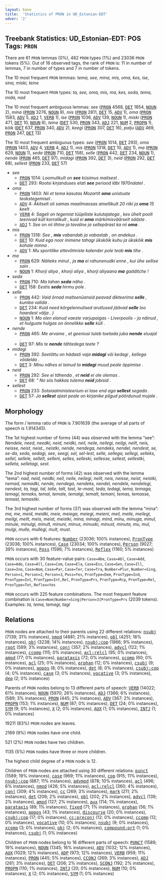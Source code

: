 ```yaml
---
layout: base
title:  'Statistics of PRON in UD_Estonian-EDT'
udver: '2'
---
```


## Treebank Statistics: UD_Estonian-EDT: POS Tags: `PRON`

There are 61 `PRON` lemmas (0%), 482 `PRON` types (1%) and 23036 `PRON` tokens (5%).
Out of 16 observed tags, the rank of `PRON` is: 11 in number of lemmas, 7 in number of types and 7 in number of tokens.

The 10 most frequent `PRON` lemmas: <em>tema, see, mina, mis, oma, kes, ise, sina, miski, teine</em>

The 10 most frequent `PRON` types:  <em>ta, see, oma, mis, ma, kes, seda, tema, mida, nad</em>

The 10 most frequent ambiguous lemmas: <em>see</em> (<tt><a href="et_edt-pos-PRON.html">PRON</a></tt> 4568, <tt><a href="et_edt-pos-DET.html">DET</a></tt> 1854, <tt><a href="et_edt-pos-NOUN.html">NOUN</a></tt> 2), <em>mina</em> (<tt><a href="et_edt-pos-PRON.html">PRON</a></tt> 3276, <tt><a href="et_edt-pos-NOUN.html">NOUN</a></tt> 9), <em>mis</em> (<tt><a href="et_edt-pos-PRON.html">PRON</a></tt> 2811, <tt><a href="et_edt-pos-DET.html">DET</a></tt> 15, <tt><a href="et_edt-pos-ADV.html">ADV</a></tt> 1), <em>oma</em> (<tt><a href="et_edt-pos-PRON.html">PRON</a></tt> 1583, <tt><a href="et_edt-pos-ADV.html">ADV</a></tt> 5, <tt><a href="et_edt-pos-ADJ.html">ADJ</a></tt> 1, <tt><a href="et_edt-pos-VERB.html">VERB</a></tt> 1), <em>ise</em> (<tt><a href="et_edt-pos-PRON.html">PRON</a></tt> 1036, <tt><a href="et_edt-pos-ADV.html">ADV</a></tt> 139, <tt><a href="et_edt-pos-NOUN.html">NOUN</a></tt> 1), <em>miski</em> (<tt><a href="et_edt-pos-PRON.html">PRON</a></tt> 471, <tt><a href="et_edt-pos-DET.html">DET</a></tt> 10, <tt><a href="et_edt-pos-NOUN.html">NOUN</a></tt> 6), <em>teine</em> (<tt><a href="et_edt-pos-DET.html">DET</a></tt> 530, <tt><a href="et_edt-pos-PRON.html">PRON</a></tt> 343, <tt><a href="et_edt-pos-ADJ.html">ADJ</a></tt> 221, <tt><a href="et_edt-pos-NUM.html">NUM</a></tt> 2, <tt><a href="et_edt-pos-PROPN.html">PROPN</a></tt> 1), <em>kõik</em> (<tt><a href="et_edt-pos-DET.html">DET</a></tt> 637, <tt><a href="et_edt-pos-PRON.html">PRON</a></tt> 340, <tt><a href="et_edt-pos-ADV.html">ADV</a></tt> 2), <em>keegi</em> (<tt><a href="et_edt-pos-PRON.html">PRON</a></tt> 307, <tt><a href="et_edt-pos-DET.html">DET</a></tt> 16), <em>palju</em> (<tt><a href="et_edt-pos-ADV.html">ADV</a></tt> 469, <tt><a href="et_edt-pos-PRON.html">PRON</a></tt> 247, <tt><a href="et_edt-pos-DET.html">DET</a></tt> 13)

The 10 most frequent ambiguous types:  <em>see</em> (<tt><a href="et_edt-pos-PRON.html">PRON</a></tt> 1014, <tt><a href="et_edt-pos-DET.html">DET</a></tt> 293), <em>oma</em> (<tt><a href="et_edt-pos-PRON.html">PRON</a></tt> 1403, <tt><a href="et_edt-pos-ADV.html">ADV</a></tt> 4, <tt><a href="et_edt-pos-VERB.html">VERB</a></tt> 4, <tt><a href="et_edt-pos-ADJ.html">ADJ</a></tt> 1), <em>mis</em> (<tt><a href="et_edt-pos-PRON.html">PRON</a></tt> 1318, <tt><a href="et_edt-pos-DET.html">DET</a></tt> 10, <tt><a href="et_edt-pos-ADV.html">ADV</a></tt> 1), <em>ma</em> (<tt><a href="et_edt-pos-PRON.html">PRON</a></tt> 629, <tt><a href="et_edt-pos-NOUN.html">NOUN</a></tt> 1), <em>seda</em> (<tt><a href="et_edt-pos-PRON.html">PRON</a></tt> 710, <tt><a href="et_edt-pos-DET.html">DET</a></tt> 158), <em>selle</em> (<tt><a href="et_edt-pos-PRON.html">PRON</a></tt> 442, <tt><a href="et_edt-pos-DET.html">DET</a></tt> 234, <tt><a href="et_edt-pos-NOUN.html">NOUN</a></tt> 1), <em>nende</em> (<tt><a href="et_edt-pos-PRON.html">PRON</a></tt> 465, <tt><a href="et_edt-pos-DET.html">DET</a></tt> 97), <em>midagi</em> (<tt><a href="et_edt-pos-PRON.html">PRON</a></tt> 392, <tt><a href="et_edt-pos-DET.html">DET</a></tt> 3), <em>neid</em> (<tt><a href="et_edt-pos-PRON.html">PRON</a></tt> 292, <tt><a href="et_edt-pos-DET.html">DET</a></tt> 68), <em>sellest</em> (<tt><a href="et_edt-pos-PRON.html">PRON</a></tt> 233, <tt><a href="et_edt-pos-DET.html">DET</a></tt> 57)


* <em>see</em>
  * <tt><a href="et_edt-pos-PRON.html">PRON</a></tt> 1014: <em>Loomulikult on <b>see</b> küsimus maitsest .</em>
  * <tt><a href="et_edt-pos-DET.html">DET</a></tt> 293: <em>Rootsi kirjanduses elati <b>see</b> periood läbi 1970ndatel .</em>
* <em>oma</em>
  * <tt><a href="et_edt-pos-PRON.html">PRON</a></tt> 1403: <em>Nii et tema kasutas Mozartit <b>oma</b> unistuste teokstegemisel .</em>
  * <tt><a href="et_edt-pos-ADV.html">ADV</a></tt> 4: <em>Äkitselt oli samas maailmaosas ametlikult 20 riiki ja <b>oma</b> 15 keelt .</em>
  * <tt><a href="et_edt-pos-VERB.html">VERB</a></tt> 4: <em>Sageli on tegemist tüüpiliste kulutajatega , kes ühelt poolt teenivad küll korralikult , kuid ei <b>oma</b> märkimisväärselt sääste .</em>
  * <tt><a href="et_edt-pos-ADJ.html">ADJ</a></tt> 1: <em>See on nii lihtne ja tavaline ja sellepärast ka nii <b>oma</b> .</em>
* <em>mis</em>
  * <tt><a href="et_edt-pos-PRON.html">PRON</a></tt> 1318: <em>See , <b>mis</b> vabandab ja vabastab , on andekus .</em>
  * <tt><a href="et_edt-pos-DET.html">DET</a></tt> 10: <em>Kuid ega noor inimene tahagi ükskõik kuhu ja ükskõik <b>mis</b> kohale minna .</em>
  * <tt><a href="et_edt-pos-ADV.html">ADV</a></tt> 1: <em>Mu sportilike ettevõtmiste kalender pole teab <b>mis</b> tihe .</em>
* <em>ma</em>
  * <tt><a href="et_edt-pos-PRON.html">PRON</a></tt> 629: <em>Näiteks minul , ja <b>ma</b> ei rahunenudki enne , kui ühe sellise sain .</em>
  * <tt><a href="et_edt-pos-NOUN.html">NOUN</a></tt> 1: <em>Khorji aliya , khorji aliya , khorji aliyaana <b>ma</b> gadditche !</em>
* <em>seda</em>
  * <tt><a href="et_edt-pos-PRON.html">PRON</a></tt> 710: <em>Ma tahan <b>seda</b> näha .</em>
  * <tt><a href="et_edt-pos-DET.html">DET</a></tt> 158: <em>Eestis <b>seda</b> hirmu pole .</em>
* <em>selle</em>
  * <tt><a href="et_edt-pos-PRON.html">PRON</a></tt> 442: <em>Vaid õrnad maitsenüansid peavad dikteerima <b>selle</b> , kumba valida .</em>
  * <tt><a href="et_edt-pos-DET.html">DET</a></tt> 234: <em>Kuid need kõrgelennulised arutlused jäävad <b>selle</b> loo haardest välja . )</em>
  * <tt><a href="et_edt-pos-NOUN.html">NOUN</a></tt> 1: <em>Ma olen elanud vaeste varjupaigas - Liverpoolis - ja näinud , et hulguste hulgas on õnnelikke <b>selle</b> küll .</em>
* <em>nende</em>
  * <tt><a href="et_edt-pos-PRON.html">PRON</a></tt> 465: <em>Me arvame , et geeniusi tuleb toetada juba <b>nende</b> eluajal .</em>
  * <tt><a href="et_edt-pos-DET.html">DET</a></tt> 97: <em>Mis te <b>nende</b> tähtedega teete ?</em>
* <em>midagi</em>
  * <tt><a href="et_edt-pos-PRON.html">PRON</a></tt> 392: <em>Seetõttu on hädasti vaja <b>midagi</b> või kedagi , kellega võidelda .</em>
  * <tt><a href="et_edt-pos-DET.html">DET</a></tt> 3: <em>Minu nähes ei teinud ta <b>midagi</b> muud peale õppimise .</em>
* <em>neid</em>
  * <tt><a href="et_edt-pos-PRON.html">PRON</a></tt> 292: <em>See ei tähenda , et <b>neid</b> ei ole olemas .</em>
  * <tt><a href="et_edt-pos-DET.html">DET</a></tt> 68: <em>“ No siis hakkas tulema <b>neid</b> jobisid .</em>
* <em>sellest</em>
  * <tt><a href="et_edt-pos-PRON.html">PRON</a></tt> 233: <em>Sotsiaalministeerium ei lase end aga <b>sellest</b> segada .</em>
  * <tt><a href="et_edt-pos-DET.html">DET</a></tt> 57: <em>Ja <b>sellest</b> ajast peale on kirjanike pilgud pöördunud mujale .</em>

## Morphology

The form / lemma ratio of `PRON` is 7.901639 (the average of all parts of speech is 1.914345).

The 1st highest number of forms (44) was observed with the lemma “see”: <em>Nendele, need, needki, neid, neidki, neil, neile, neilegi, neilgi, neilt, neis, neisse, neist, neist., neistki, nende, nendega, nendeks, nendel, nendest, se, se-da, seda, sedagi, see, seegi, sel, sel-lest, selle, sellega, sellegi, selleks, sellel, sellele, sellelt, selleni, selles, selleski, sellesse, sellest, sellestki, selleta, selletagi, sest</em>.

The 2nd highest number of forms (42) was observed with the lemma “tema”: <em>nad, neid, neidki, neil, neile, neilegi, neilt, neis, neisse, neist, neistki, nemad, nemadki, nende, nendega, nendeks, nendel, nendele, nendelegi, nendest, ta, tagi, tal, talle, talt, tast, te-mast, teda, tedagi, tema, temaga, temagi, temaks, temal, temale, temalgi, temalt, temani, temas, temasse, temast, temastki</em>.

The 3rd highest number of forms (37) was observed with the lemma “mina”: <em>ma, me, meid, meidki, meie, meiega, meiegi, meieni, meil, meile, meilegi, meilgi, meilt, meis, meist, meistki, mina, minagi, mind, minu, minuga, minul, minule, minulgi, minult, minuni, minus, minuski, minust, minuta, mu, mul, mulgi, mulle, mullegi, mult, must</em>.

`PRON` occurs with 6 features: <tt><a href="et_edt-feat-Number.html">Number</a></tt> (23036; 100% instances), <tt><a href="et_edt-feat-PronType.html">PronType</a></tt> (23036; 100% instances), <tt><a href="et_edt-feat-Case.html">Case</a></tt> (23034; 100% instances), <tt><a href="et_edt-feat-Person.html">Person</a></tt> (9027; 39% instances), <tt><a href="et_edt-feat-Poss.html">Poss</a></tt> (1596; 7% instances), <tt><a href="et_edt-feat-Reflex.html">Reflex</a></tt> (1160; 5% instances)

`PRON` occurs with 30 feature-value pairs: `Case=Abe`, `Case=Abl`, `Case=Add`, `Case=Ade`, `Case=All`, `Case=Com`, `Case=Ela`, `Case=Ess`, `Case=Gen`, `Case=Ill`, `Case=Ine`, `Case=Nom`, `Case=Par`, `Case=Ter`, `Case=Tra`, `Number=Plur`, `Number=Sing`, `Person=1`, `Person=2`, `Person=3`, `Poss=Yes`, `PronType=Dem`, `PronType=Ind`, `PronType=Int`, `PronType=Int,Rel`, `PronType=Prs`, `PronType=Rcp`, `PronType=Rel`, `PronType=Tot`, `Reflex=Yes`

`PRON` occurs with 225 feature combinations.
The most frequent feature combination is `Case=Nom|Number=Sing|Person=3|PronType=Prs` (2039 tokens).
Examples: <em>ta, tema, temagi, tagi</em>


## Relations

`PRON` nodes are attached to their parents using 22 different relations: <tt><a href="et_edt-dep-nsubj.html">nsubj</a></tt> (7139; 31% instances), <tt><a href="et_edt-dep-nmod.html">nmod</a></tt> (4881; 21% instances), <tt><a href="et_edt-dep-obl.html">obl</a></tt> (4251; 18% instances), <tt><a href="et_edt-dep-obj.html">obj</a></tt> (3238; 14% instances), <tt><a href="et_edt-dep-nsubj-cop.html">nsubj:cop</a></tt> (1966; 9% instances), <tt><a href="et_edt-dep-root.html">root</a></tt> (589; 3% instances), <tt><a href="et_edt-dep-conj.html">conj</a></tt> (357; 2% instances), <tt><a href="et_edt-dep-advcl.html">advcl</a></tt> (122; 1% instances), <tt><a href="et_edt-dep-ccomp.html">ccomp</a></tt> (115; 0% instances), <tt><a href="et_edt-dep-acl-relcl.html">acl:relcl</a></tt> (95; 0% instances), <tt><a href="et_edt-dep-amod.html">amod</a></tt> (77; 0% instances), <tt><a href="et_edt-dep-parataxis.html">parataxis</a></tt> (72; 0% instances), <tt><a href="et_edt-dep-xcomp.html">xcomp</a></tt> (60; 0% instances), <tt><a href="et_edt-dep-acl.html">acl</a></tt> (25; 0% instances), <tt><a href="et_edt-dep-orphan.html">orphan</a></tt> (12; 0% instances), <tt><a href="et_edt-dep-csubj.html">csubj</a></tt> (9; 0% instances), <tt><a href="et_edt-dep-appos.html">appos</a></tt> (8; 0% instances), <tt><a href="et_edt-dep-det.html">det</a></tt> (8; 0% instances), <tt><a href="et_edt-dep-csubj-cop.html">csubj:cop</a></tt> (4; 0% instances), <tt><a href="et_edt-dep-case.html">case</a></tt> (3; 0% instances), <tt><a href="et_edt-dep-vocative.html">vocative</a></tt> (3; 0% instances), <tt><a href="et_edt-dep-dep.html">dep</a></tt> (2; 0% instances)

Parents of `PRON` nodes belong to 13 different parts of speech: <tt><a href="et_edt-pos-VERB.html">VERB</a></tt> (14022; 61% instances), <tt><a href="et_edt-pos-NOUN.html">NOUN</a></tt> (5970; 26% instances), <tt><a href="et_edt-pos-ADJ.html">ADJ</a></tt> (1366; 6% instances),  (589; 3% instances), <tt><a href="et_edt-pos-PRON.html">PRON</a></tt> (445; 2% instances), <tt><a href="et_edt-pos-ADV.html">ADV</a></tt> (367; 2% instances), <tt><a href="et_edt-pos-PROPN.html">PROPN</a></tt> (153; 1% instances), <tt><a href="et_edt-pos-NUM.html">NUM</a></tt> (87; 0% instances), <tt><a href="et_edt-pos-DET.html">DET</a></tt> (24; 0% instances), <tt><a href="et_edt-pos-SYM.html">SYM</a></tt> (9; 0% instances), <tt><a href="et_edt-pos-X.html">X</a></tt> (2; 0% instances), <tt><a href="et_edt-pos-AUX.html">AUX</a></tt> (1; 0% instances), <tt><a href="et_edt-pos-INTJ.html">INTJ</a></tt> (1; 0% instances)

19211 (83%) `PRON` nodes are leaves.

2169 (9%) `PRON` nodes have one child.

521 (2%) `PRON` nodes have two children.

1135 (5%) `PRON` nodes have three or more children.

The highest child degree of a `PRON` node is 12.

Children of `PRON` nodes are attached using 30 different relations: <tt><a href="et_edt-dep-punct.html">punct</a></tt> (1589; 19% instances), <tt><a href="et_edt-dep-case.html">case</a></tt> (969; 11% instances), <tt><a href="et_edt-dep-cop.html">cop</a></tt> (915; 11% instances), <tt><a href="et_edt-dep-nsubj-cop.html">nsubj:cop</a></tt> (887; 11% instances), <tt><a href="et_edt-dep-advmod.html">advmod</a></tt> (878; 10% instances), <tt><a href="et_edt-dep-acl.html">acl</a></tt> (496; 6% instances), <tt><a href="et_edt-dep-nmod.html">nmod</a></tt> (426; 5% instances), <tt><a href="et_edt-dep-acl-relcl.html">acl:relcl</a></tt> (360; 4% instances), <tt><a href="et_edt-dep-conj.html">conj</a></tt> (309; 4% instances), <tt><a href="et_edt-dep-cc.html">cc</a></tt> (269; 3% instances), <tt><a href="et_edt-dep-mark.html">mark</a></tt> (211; 2% instances), <tt><a href="et_edt-dep-det.html">det</a></tt> (206; 2% instances), <tt><a href="et_edt-dep-obl.html">obl</a></tt> (202; 2% instances), <tt><a href="et_edt-dep-advcl.html">advcl</a></tt> (139; 2% instances), <tt><a href="et_edt-dep-amod.html">amod</a></tt> (127; 2% instances), <tt><a href="et_edt-dep-aux.html">aux</a></tt> (114; 1% instances), <tt><a href="et_edt-dep-parataxis.html">parataxis</a></tt> (89; 1% instances), <tt><a href="et_edt-dep-fixed.html">fixed</a></tt> (71; 1% instances), <tt><a href="et_edt-dep-orphan.html">orphan</a></tt> (56; 1% instances), <tt><a href="et_edt-dep-appos.html">appos</a></tt> (43; 1% instances), <tt><a href="et_edt-dep-discourse.html">discourse</a></tt> (20; 0% instances), <tt><a href="et_edt-dep-csubj-cop.html">csubj:cop</a></tt> (17; 0% instances), <tt><a href="et_edt-dep-cc-preconj.html">cc:preconj</a></tt> (12; 0% instances), <tt><a href="et_edt-dep-ccomp.html">ccomp</a></tt> (12; 0% instances), <tt><a href="et_edt-dep-vocative.html">vocative</a></tt> (10; 0% instances), <tt><a href="et_edt-dep-nsubj.html">nsubj</a></tt> (9; 0% instances), <tt><a href="et_edt-dep-xcomp.html">xcomp</a></tt> (3; 0% instances), <tt><a href="et_edt-dep-obj.html">obj</a></tt> (2; 0% instances), <tt><a href="et_edt-dep-compound-prt.html">compound:prt</a></tt> (1; 0% instances), <tt><a href="et_edt-dep-csubj.html">csubj</a></tt> (1; 0% instances)

Children of `PRON` nodes belong to 16 different parts of speech: <tt><a href="et_edt-pos-PUNCT.html">PUNCT</a></tt> (1589; 19% instances), <tt><a href="et_edt-pos-NOUN.html">NOUN</a></tt> (1345; 16% instances), <tt><a href="et_edt-pos-ADV.html">ADV</a></tt> (1032; 12% instances), <tt><a href="et_edt-pos-AUX.html">AUX</a></tt> (1029; 12% instances), <tt><a href="et_edt-pos-ADP.html">ADP</a></tt> (973; 12% instances), <tt><a href="et_edt-pos-VERB.html">VERB</a></tt> (959; 11% instances), <tt><a href="et_edt-pos-PRON.html">PRON</a></tt> (445; 5% instances), <tt><a href="et_edt-pos-CCONJ.html">CCONJ</a></tt> (269; 3% instances), <tt><a href="et_edt-pos-ADJ.html">ADJ</a></tt> (261; 3% instances), <tt><a href="et_edt-pos-DET.html">DET</a></tt> (206; 2% instances), <tt><a href="et_edt-pos-SCONJ.html">SCONJ</a></tt> (192; 2% instances), <tt><a href="et_edt-pos-PROPN.html">PROPN</a></tt> (110; 1% instances), <tt><a href="et_edt-pos-INTJ.html">INTJ</a></tt> (20; 0% instances), <tt><a href="et_edt-pos-NUM.html">NUM</a></tt> (10; 0% instances), <tt><a href="et_edt-pos-X.html">X</a></tt> (2; 0% instances), <tt><a href="et_edt-pos-SYM.html">SYM</a></tt> (1; 0% instances)

